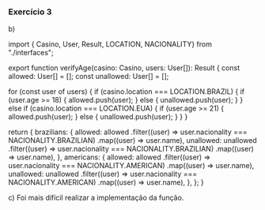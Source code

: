 ### Exercício 3

b)

import { Casino, User, Result, LOCATION, NACIONALITY} from "./interfaces";

export function verifyAge(casino: Casino, users: User[]): Result {
  const allowed: User[] = [];
  const unallowed: User[] = [];

  for (const user of users) {
    if (casino.location === LOCATION.BRAZIL) {
      if (user.age >= 18) {
        allowed.push(user);
      } else {
        unallowed.push(user);
      }
    } else if (casino.location === LOCATION.EUA) {
      if (user.age >= 21) {
        allowed.push(user);
      } else {
        unallowed.push(user);
      }
    }
  }

  return {
    brazilians: {
      allowed: allowed
        .filter((user) => user.nacionality === NACIONALITY.BRAZILIAN)
        .map((user) => user.name),
      unallowed: unallowed
        .filter((user) => user.nacionality === NACIONALITY.BRAZILIAN)
        .map((user) => user.name),
    },
    americans: {
      allowed: allowed
        .filter((user) => user.nacionality === NACIONALITY.AMERICAN)
        .map((user) => user.name),
      unallowed: unallowed
        .filter((user) => user.nacionality === NACIONALITY.AMERICAN)
        .map((user) => user.name),
    },
  };
}

c) Foi mais difícil realizar a implementação da função.